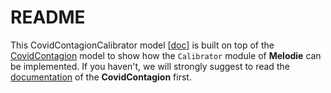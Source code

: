 # README

This CovidContagionCalibrator model [[doc](https://abm4all.github.io/Melodie/html/gallery/covid_contagion_calibrator.html)] 
is built on top of the [CovidContagion](https://github.com/ABM4ALL/CovidContagion) 
model to show how the ``Calibrator`` module of **Melodie** can be implemented.
If you haven't, we will strongly suggest to read the 
[documentation](https://abm4all.github.io/Melodie/html/tutorial.html) of the **CovidContagion** first.
